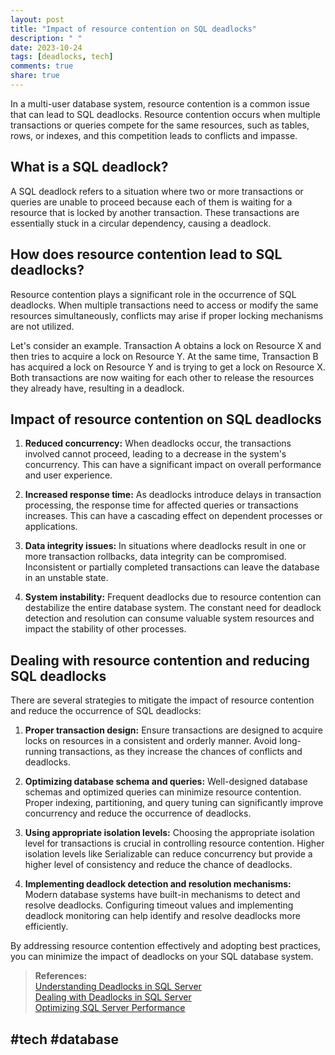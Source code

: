 ```yaml
---
layout: post
title: "Impact of resource contention on SQL deadlocks"
description: " "
date: 2023-10-24
tags: [deadlocks, tech]
comments: true
share: true
---
```


In a multi-user database system, resource contention is a common issue that can lead to SQL deadlocks. Resource contention occurs when multiple transactions or queries compete for the same resources, such as tables, rows, or indexes, and this competition leads to conflicts and impasse.

## What is a SQL deadlock?

A SQL deadlock refers to a situation where two or more transactions or queries are unable to proceed because each of them is waiting for a resource that is locked by another transaction. These transactions are essentially stuck in a circular dependency, causing a deadlock.

## How does resource contention lead to SQL deadlocks?

Resource contention plays a significant role in the occurrence of SQL deadlocks. When multiple transactions need to access or modify the same resources simultaneously, conflicts may arise if proper locking mechanisms are not utilized.

Let's consider an example. Transaction A obtains a lock on Resource X and then tries to acquire a lock on Resource Y. At the same time, Transaction B has acquired a lock on Resource Y and is trying to get a lock on Resource X. Both transactions are now waiting for each other to release the resources they already have, resulting in a deadlock.

## Impact of resource contention on SQL deadlocks

1. **Reduced concurrency:** When deadlocks occur, the transactions involved cannot proceed, leading to a decrease in the system's concurrency. This can have a significant impact on overall performance and user experience.

2. **Increased response time:** As deadlocks introduce delays in transaction processing, the response time for affected queries or transactions increases. This can have a cascading effect on dependent processes or applications.

3. **Data integrity issues:** In situations where deadlocks result in one or more transaction rollbacks, data integrity can be compromised. Inconsistent or partially completed transactions can leave the database in an unstable state.

4. **System instability:** Frequent deadlocks due to resource contention can destabilize the entire database system. The constant need for deadlock detection and resolution can consume valuable system resources and impact the stability of other processes.

## Dealing with resource contention and reducing SQL deadlocks

There are several strategies to mitigate the impact of resource contention and reduce the occurrence of SQL deadlocks:

1. **Proper transaction design:** Ensure transactions are designed to acquire locks on resources in a consistent and orderly manner. Avoid long-running transactions, as they increase the chances of conflicts and deadlocks.

2. **Optimizing database schema and queries:** Well-designed database schemas and optimized queries can minimize resource contention. Proper indexing, partitioning, and query tuning can significantly improve concurrency and reduce the occurrence of deadlocks.

3. **Using appropriate isolation levels:** Choosing the appropriate isolation level for transactions is crucial in controlling resource contention. Higher isolation levels like Serializable can reduce concurrency but provide a higher level of consistency and reduce the chance of deadlocks.

4. **Implementing deadlock detection and resolution mechanisms:** Modern database systems have built-in mechanisms to detect and resolve deadlocks. Configuring timeout values and implementing deadlock monitoring can help identify and resolve deadlocks more efficiently.

By addressing resource contention effectively and adopting best practices, you can minimize the impact of deadlocks on your SQL database system.

> **References:**  
> [Understanding Deadlocks in SQL Server](https://docs.microsoft.com/en-us/sql/relational-databases/sql-server-transaction-locking-and-row-versioning-guide?view=sql-server-ver15#deadlocks-in-sql-server)  
> [Dealing with Deadlocks in SQL Server](https://www.red-gate.com/simple-talk/sql/database-delivery/dealing-with-deadlocks-in-sql-server/)  
> [Optimizing SQL Server Performance](https://www.sqlshack.com/sql-server-performance-optimization/)

## #tech #database